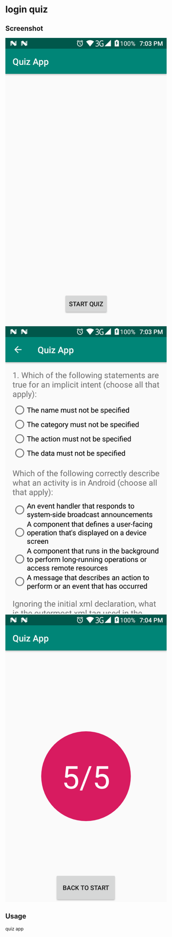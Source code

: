 # login quiz




## Screenshot

![Screenshot](1.png)
![Screenshot](2.png)
![Screenshot](3.png)
## Usage

quiz app